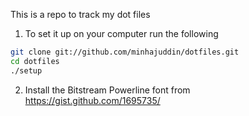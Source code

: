 This is a repo to track my dot files

1. To set it up on your computer run the following

````bash
git clone git://github.com/minhajuddin/dotfiles.git
cd dotfiles
./setup
````
2. Install the Bitstream Powerline font from https://gist.github.com/1695735/
